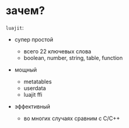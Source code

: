 
# зачем?

`luajit`:
  - супер простой
    - всего 22 ключевых слова
    - boolean, number, string, table, function

  - мощный
    - metatables
    - userdata
    - luajit ffi

  - эффективный
    - во многих случаях сравним с С/С++





















